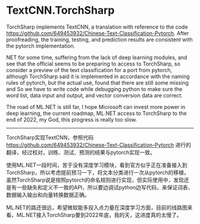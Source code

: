 # TextCNN.TorchSharp

TorchSharp implements TextCNN, a translation with reference to the code https://github.com/649453932/Chinese-Text-Classification-Pytorch. After proofreading, the training, testing, and prediction results are consistent with the pytorch implementation.

NET for some time, suffering from the lack of deep learning modules, and see that the official seems to be preparing to access to TorchSharp, so consider a preview of the text classification for a port from pytorch, although TorchSharp said it is implemented in accordance with the naming rules of pytorch, but the actual use, found that there are still some missing and So we have to write code while debugging python to make sure the word list, data input and output, and vector conversion data are correct.

The road of ML.NET is still far, I hope Microsoft can invest more power in deep learning, the current roadmap, ML.NET access to TorchSharp to the end of 2022, my God, this progress is really too slow.

----

TorchSharp实现TextCNN，参照代码 https://github.com/649453932/Chinese-Text-Classification-Pytorch 进行的翻译，经过校对，训练、测试、预测的结果与pytorch实现一致。

使用ML.NET一段时间，苦于没有深度学习模块，看到官方似乎正在准备接入到TorchSharp，所以考虑提前预习一下，将文本分类进行一次从pytorch的移植，虽然TorchSharp说是按照pytorch的命名规则进行实现，但实际使用中，发现还是有一些缺失和定义不一致的API，所以要边调试python边写代码，来保证词表、数据输入输出和向量转换数据正确。

ML.NET的路还很远，希望微软能多投入点力量在深度学习方面，目前的线路图来看，ML.NET接入TorchSharp要到2022年底，我的天，这进度真的太慢了。

